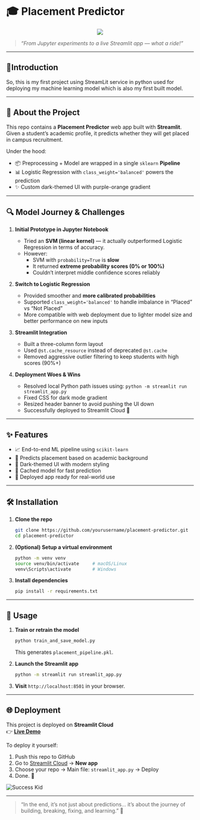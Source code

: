 # 🎓 Placement Predictor

<p align = center><img src = "https://user-images.githubusercontent.com/74038190/226190894-18e959ba-d458-4a94-ac44-790190f2a947.gif" />


>*“From Jupyter experiments to a live Streamlit app — what a ride!”*


---

## 🤖Introduction
So, this is my first project using StreamLit service in python used for deploying my machine learning model which is also my first built model.

---

## 📖 About the Project

This repo contains a **Placement Predictor** web app built with **Streamlit**.  
Given a student’s academic profile, it predicts whether they will get placed in campus recruitment.

Under the hood:
- 📦 Preprocessing + Model are wrapped in a single `sklearn` **Pipeline**
- 📊 Logistic Regression with `class_weight='balanced'` powers the prediction
- ✨ Custom dark-themed UI with purple-orange gradient

---

## 🔍 Model Journey & Challenges

1. **Initial Prototype in Jupyter Notebook**
   - Tried an **SVM (linear kernel)** — it actually outperformed Logistic Regression in terms of accuracy.
   - However:
     - SVM with `probability=True` is **slow**
     - It returned **extreme probability scores (0% or 100%)**
     - Couldn’t interpret middle confidence scores reliably

2. **Switch to Logistic Regression**
   - Provided smoother and **more calibrated probabilities**
   - Supported `class_weight='balanced'` to handle imbalance in “Placed” vs “Not Placed”
   - More compatible with web deployment due to lighter model size and better performance on new inputs

3. **Streamlit Integration**
   - Built a three-column form layout
   - Used `@st.cache_resource` instead of deprecated `@st.cache`
   - Removed aggressive outlier filtering to keep students with high scores (90%+)

4. **Deployment Woes & Wins**
   - Resolved local Python path issues using: `python -m streamlit run streamlit_app.py`
   - Fixed CSS for dark mode gradient
   - Resized header banner to avoid pushing the UI down
   - Successfully deployed to Streamlit Cloud 🎉

---

## ✨ Features

- 📈 End-to-end ML pipeline using `scikit-learn`
- 🧠 Predicts placement based on academic background
- 🎨 Dark-themed UI with modern styling
- 🔁 Cached model for fast prediction
- 🚀 Deployed app ready for real-world use

---

## 🛠️ Installation

1. **Clone the repo**
   ```bash
   git clone https://github.com/yourusername/placement-predictor.git
   cd placement-predictor
   ```

2. **(Optional) Setup a virtual environment**
   ```bash
   python -m venv venv
   source venv/bin/activate     # macOS/Linux
   venv\Scripts\activate        # Windows
   ```

3. **Install dependencies**
   ```bash
   pip install -r requirements.txt
   ```

---

## 🚦 Usage

1. **Train or retrain the model**
   ```bash
   python train_and_save_model.py
   ```
   This generates `placement_pipeline.pkl`.

2. **Launch the Streamlit app**
   ```bash
   python -m streamlit run streamlit_app.py
   ```

3. **Visit** `http://localhost:8501` in your browser.

---

## 🌐 Deployment

This project is deployed on **Streamlit Cloud**  
👉 [**Live Demo**](https://placement-prediction-using-machine-learning-algorithms-cmy2s3s.streamlit.app/)

To deploy it yourself:

1. Push this repo to GitHub  
2. Go to [Streamlit Cloud](https://streamlit.io/cloud) → **New app**  
3. Choose your repo → Main file: `streamlit_app.py` → Deploy  
4. Done. 🎉

![Success Kid](https://media.giphy.com/media/111ebonMs90YLu/giphy.gif)

---

>“In the end, it’s not just about predictions… it’s about the journey of building, breaking, fixing, and learning.” 🚀


